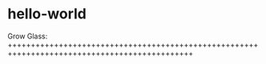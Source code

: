 # hello-world
Grow Glass:  
++++++++++++++++++++++++++++++++++++++++++++++++++++++++++++++++++++++++++++++++++++++++++++++